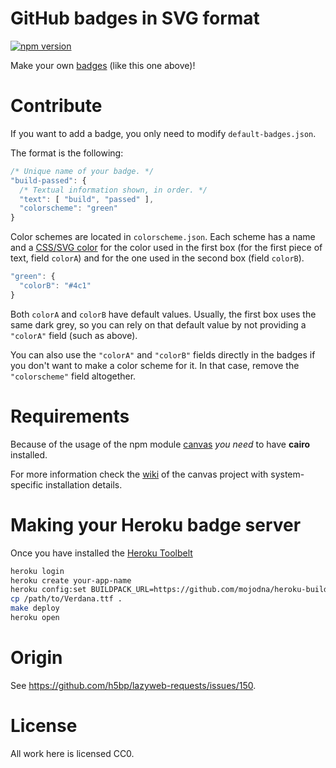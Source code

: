 # GitHub badges in SVG format

[![npm version](http://b.adge.me/npm/v/gh-badges.svg)](https://npmjs.org/package/gh-badges)

Make your own [badges][] (like this one above)!

[badges]: <http://b.adge.me>

# Contribute

If you want to add a badge, you only need to modify `default-badges.json`.

The format is the following:

```js
/* Unique name of your badge. */
"build-passed": {
  /* Textual information shown, in order. */
  "text": [ "build", "passed" ],
  "colorscheme": "green"
}
```

Color schemes are located in `colorscheme.json`. Each scheme has a name and
a [CSS/SVG color][] for the
color used in the first box (for the first piece of text, field `colorA`) and
for the one used in the second box (field `colorB`).

[CSS/SVG color]: http://www.w3.org/TR/SVG/types.html#DataTypeColor

```js
"green": {
  "colorB": "#4c1"
}
```

Both `colorA` and `colorB` have default values. Usually, the first box uses the
same dark grey, so you can rely on that default value by not providing a
`"colorA"` field (such as above).

You can also use the `"colorA"` and `"colorB"` fields directly in the badges if
you don't want to make a color scheme for it. In that case, remove the
`"colorscheme"` field altogether.

# Requirements

Because of the usage of the npm module [canvas][canvas-pkg] *you need* to have **cairo** installed.

For more information check the [wiki][canvas-wiki] of the canvas project with system-specific installation details.

[canvas-pkg]: https://npmjs.org/package/canvas
[canvas-wiki]: https://github.com/LearnBoost/node-canvas/wiki/_pages

# Making your Heroku badge server

Once you have installed the [Heroku Toolbelt][]

[Heroku Toolbelt]: (https://toolbelt.heroku.com/):

```bash
heroku login
heroku create your-app-name
heroku config:set BUILDPACK_URL=https://github.com/mojodna/heroku-buildpack-multi.git#build-env
cp /path/to/Verdana.ttf .
make deploy
heroku open
```

# Origin

See <https://github.com/h5bp/lazyweb-requests/issues/150>.

# License

All work here is licensed CC0.
